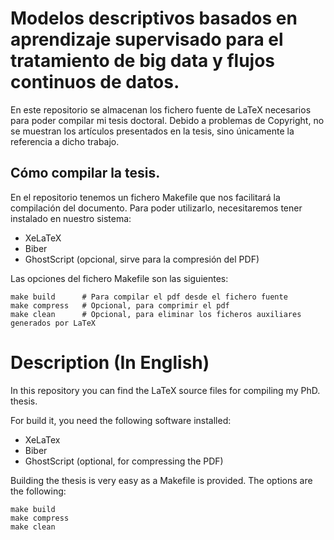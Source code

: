 # Modelos descriptivos basados en aprendizaje supervisado para el tratamiento de big data y flujos continuos de datos.

En este repositorio se almacenan los fichero fuente de LaTeX necesarios para poder compilar mi tesis doctoral. Debido a problemas de Copyright, no se muestran los artículos presentados en la tesis, sino únicamente la referencia a dicho trabajo.

## Cómo compilar la tesis.

En el repositorio tenemos un fichero Makefile que nos facilitará la compilación del documento. Para poder utilizarlo, necesitaremos tener instalado en nuestro sistema:
+ XeLaTeX
+ Biber
+ GhostScript (opcional, sirve para la compresión del PDF)

Las opciones del fichero Makefile son las siguientes:

```
make build      # Para compilar el pdf desde el fichero fuente
make compress   # Opcional, para comprimir el pdf
make clean      # Opcional, para eliminar los ficheros auxiliares generados por LaTeX
```

# Description (In English)

In this repository you can find the LaTeX source files for compiling my PhD. thesis.

For build it, you need the following software installed:
+ XeLaTex
+ Biber
+ GhostScript (optional, for compressing the PDF)

Building the thesis is very easy as a Makefile is provided. The options are the following:

```
make build      
make compress   
make clean
```


